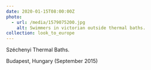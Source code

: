 ```yaml
---
date: 2020-01-15T08:00:00Z
photo:
  - url: /media/1579075200.jpg
    alt: Swimmers in victorian outside thermal baths.
collection: look_to_europe
---
```

Széchenyi Thermal Baths.

Budapest, Hungary (September 2015)
